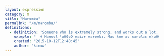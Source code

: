 ```yaml
---
layout: expression
category: m
title: "Maromba"
permalink: "/m/maromba/"
definitions:
  - definition: "Someone who is extremely strong, and works out a lot. You always get these in your local gyms."
    example: "- O Manuel \u00e9 maior maromba. Mas tem as canelas m\u00f4 finas."
    created: "2015-10-12T12:48:45"
    author: "kinow"
---
```


